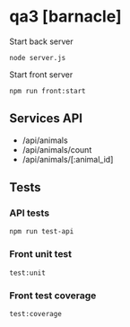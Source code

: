 # qa3 [barnacle]

Start back server
```
node server.js
```

Start front server
```
npm run front:start
```

## Services API

 * /api/animals
 * /api/animals/count
 * /api/animals/[:animal_id]
 
 
## Tests
### API tests
 ```
 npm run test-api
 ```
 
### Front unit test
``` 
test:unit
```

### Front test coverage
```
test:coverage
```